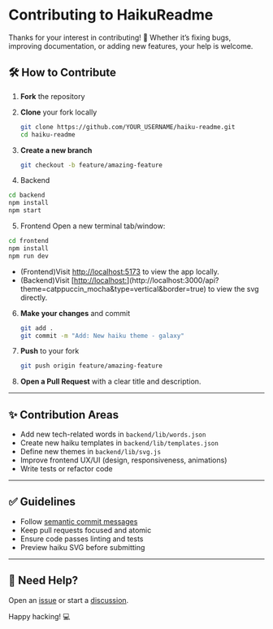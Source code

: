 # Contributing to HaikuReadme

Thanks for your interest in contributing! 🚀 Whether it’s fixing bugs, improving documentation, or adding new features, your help is welcome.

## 🛠️ How to Contribute

1. **Fork** the repository
2. **Clone** your fork locally  
   ```bash
   git clone https://github.com/YOUR_USERNAME/haiku-readme.git
   cd haiku-readme
   ```

3. **Create a new branch**  
   ```bash
   git checkout -b feature/amazing-feature
   ```

4. Backend
```bash
cd backend
npm install
npm start
```

5. Frontend
Open a new terminal tab/window:
```bash
cd frontend
npm install
npm run dev
```

- (Frontend)Visit [http://localhost:5173](http://localhost:5173) to view the app locally.
- (Backend)Visit [[http://localhost:](http://localhost:3000/api?theme=catppuccin_mocha&type=vertical&border=true)](http://localhost:3000/api?theme=catppuccin_mocha&type=vertical&border=true) to view the svg directly. 


6. **Make your changes** and commit  
   ```bash
   git add .
   git commit -m "Add: New haiku theme - galaxy"
   ```

7. **Push** to your fork  
   ```bash
   git push origin feature/amazing-feature
   ```

8. **Open a Pull Request** with a clear title and description.

---

## ✨ Contribution Areas

- Add new tech-related words in `backend/lib/words.json`
- Create new haiku templates in `backend/lib/templates.json`
- Define new themes in `backend/lib/svg.js`
- Improve frontend UX/UI (design, responsiveness, animations)
- Write tests or refactor code

---

## ✅ Guidelines

- Follow [semantic commit messages](https://www.conventionalcommits.org/)
- Keep pull requests focused and atomic
- Ensure code passes linting and tests
- Preview haiku SVG before submitting

---

## 🙌 Need Help?

Open an [issue](https://github.com/chinmay29hub/haiku-readme/issues) or start a [discussion](https://github.com/chinmay29hub/haiku-readme/discussions).

Happy hacking! 💻
